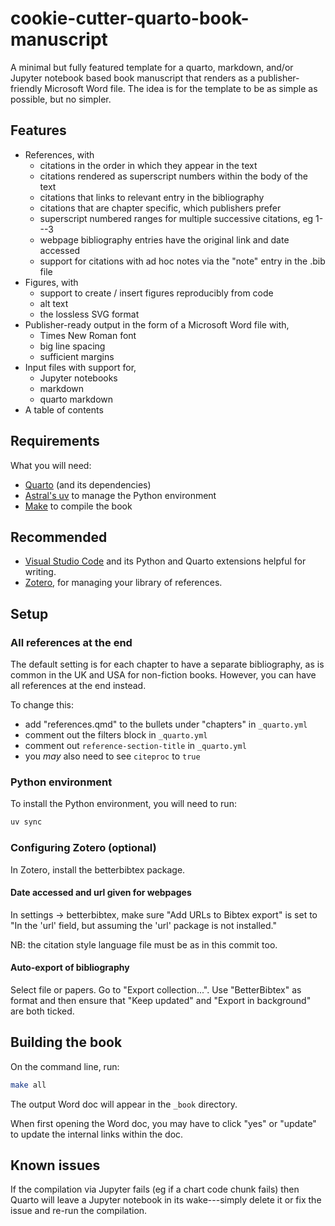 # cookie-cutter-quarto-book-manuscript

A minimal but fully featured template for a quarto, markdown, and/or Jupyter notebook based book manuscript that renders as a publisher-friendly Microsoft Word file. The idea is for the template to be as simple as possible, but no simpler.

## Features

- References, with
  - citations in the order in which they appear in the text
  - citations rendered as superscript numbers within the body of the text
  - citations that links to relevant entry in the bibliography
  - citations that are chapter specific, which publishers prefer
  - superscript numbered ranges for multiple successive citations, eg 1---3
  - webpage bibliography entries have the original link and date accessed
  - support for citations with ad hoc notes via the "note" entry in the .bib file
- Figures, with
  - support to create / insert figures reproducibly from code
  - alt text
  - the lossless SVG format
- Publisher-ready output in the form of a Microsoft Word file with,
  - Times New Roman font
  - big line spacing
  - sufficient margins
- Input files with support for,
  - Jupyter notebooks
  - markdown
  - quarto markdown
- A table of contents

## Requirements

What you will need:

- [Quarto](https://quarto.org/) (and its dependencies)
- [Astral's uv](https://docs.astral.sh/uv/) to manage the Python environment
- [Make](https://www.gnu.org/software/make/) to compile the book

## Recommended

- [Visual Studio Code](https://code.visualstudio.com/) and its Python and Quarto extensions helpful for writing.
- [Zotero](https://www.zotero.org/), for managing your library of references.

## Setup

### All references at the end

The default setting is for each chapter to have a separate bibliography, as is common in the UK and USA for non-fiction books. However, you can have all references at the end instead.

To change this:
- add "references.qmd" to the bullets under "chapters" in `_quarto.yml`
- comment out the filters block in `_quarto.yml`
- comment out `reference-section-title` in `_quarto.yml`
- you *may* also need to see `citeproc` to `true`

### Python environment

To install the Python environment, you will need to run:

```bash
uv sync
```

### Configuring Zotero (optional)

In Zotero, install the betterbibtex package.

#### Date accessed and url given for webpages

In settings -> betterbibtex, make sure "Add URLs to Bibtex export" is set to "In the 'url' field, but assuming the 'url' package is not installed."

NB: the citation style language file must be as in this commit too.

#### Auto-export of bibliography

Select file or papers. Go to "Export collection...". Use "BetterBibtex" as format and then ensure that "Keep updated" and "Export in background" are both ticked.

## Building the book

On the command line, run:

```bash
make all
```

The output Word doc will appear in the `_book` directory.

When first opening the Word doc, you may have to click "yes" or "update" to update the internal links within the doc.

## Known issues

If the compilation via Jupyter fails (eg if a chart code chunk fails) then Quarto will leave a Jupyter notebook in its wake---simply delete it or fix the issue and re-run the compilation.

